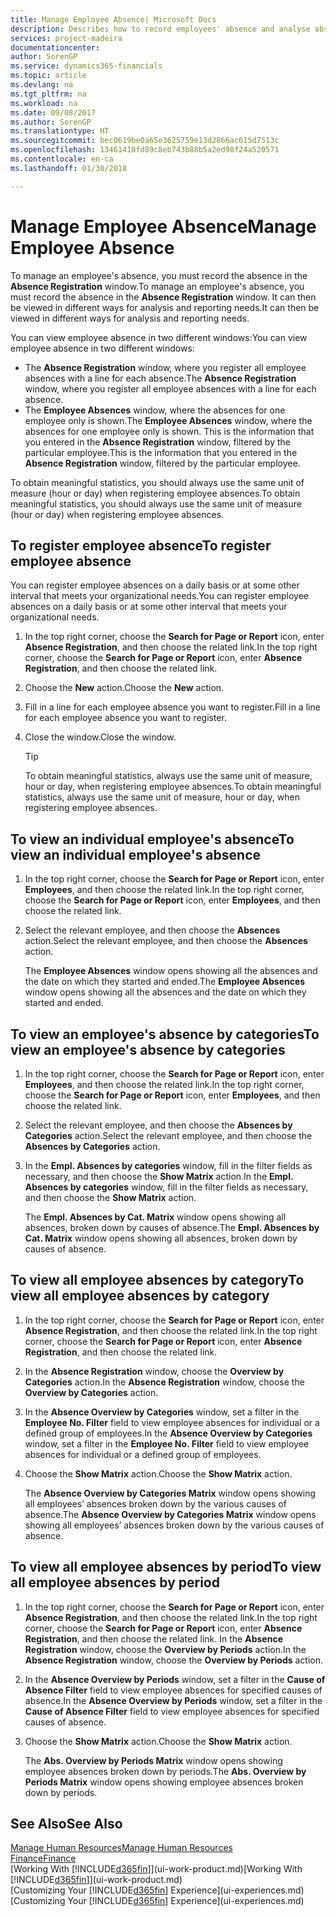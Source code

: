 ```yaml
---
title: Manage Employee Absence| Microsoft Docs
description: Describes how to record employees' absence and analyse absence statistics.
services: project-madeira
documentationcenter: 
author: SorenGP
ms.service: dynamics365-financials
ms.topic: article
ms.devlang: na
ms.tgt_pltfrm: na
ms.workload: na
ms.date: 09/08/2017
ms.author: SorenGP
ms.translationtype: HT
ms.sourcegitcommit: bec0619be0a65e3625759e13d2866ac615d7513c
ms.openlocfilehash: 13461418fd89c8eb743b88b5a2ed98f24a520571
ms.contentlocale: en-ca
ms.lasthandoff: 01/30/2018

---
```

# <a name="manage-employee-absence"></a><span data-ttu-id="27d89-103">Manage Employee Absence</span><span class="sxs-lookup"><span data-stu-id="27d89-103">Manage Employee Absence</span></span>
<span data-ttu-id="27d89-104">To manage an employee's absence, you must record the absence in the **Absence Registration** window.</span><span class="sxs-lookup"><span data-stu-id="27d89-104">To manage an employee's absence, you must record the absence in the **Absence Registration** window.</span></span> <span data-ttu-id="27d89-105">It can then be viewed in different ways for analysis and reporting needs.</span><span class="sxs-lookup"><span data-stu-id="27d89-105">It can then be viewed in different ways for analysis and reporting needs.</span></span>

<span data-ttu-id="27d89-106">You can view employee absence in two different windows:</span><span class="sxs-lookup"><span data-stu-id="27d89-106">You can view employee absence in two different windows:</span></span>

* <span data-ttu-id="27d89-107">The **Absence Registration** window, where you register all employee absences with a line for each absence.</span><span class="sxs-lookup"><span data-stu-id="27d89-107">The **Absence Registration** window, where you register all employee absences with a line for each absence.</span></span>
* <span data-ttu-id="27d89-108">The **Employee Absences** window, where the absences for one employee only is shown.</span><span class="sxs-lookup"><span data-stu-id="27d89-108">The **Employee Absences** window, where the absences for one employee only is shown.</span></span> <span data-ttu-id="27d89-109">This is the information that you entered in the **Absence Registration** window, filtered by the particular employee.</span><span class="sxs-lookup"><span data-stu-id="27d89-109">This is the information that you entered in the **Absence Registration** window, filtered by the particular employee.</span></span>

<span data-ttu-id="27d89-110">To obtain meaningful statistics, you should always use the same unit of measure (hour or day) when registering employee absences.</span><span class="sxs-lookup"><span data-stu-id="27d89-110">To obtain meaningful statistics, you should always use the same unit of measure (hour or day) when registering employee absences.</span></span>

## <a name="to-register-employee-absence"></a><span data-ttu-id="27d89-111">To register employee absence</span><span class="sxs-lookup"><span data-stu-id="27d89-111">To register employee absence</span></span>
<span data-ttu-id="27d89-112">You can register employee absences on a daily basis or at some other interval that meets your organizational needs.</span><span class="sxs-lookup"><span data-stu-id="27d89-112">You can register employee absences on a daily basis or at some other interval that meets your organizational needs.</span></span>

1. <span data-ttu-id="27d89-113">In the top right corner, choose the **Search for Page or Report** icon, enter **Absence Registration**, and then choose the related link.</span><span class="sxs-lookup"><span data-stu-id="27d89-113">In the top right corner, choose the **Search for Page or Report** icon, enter **Absence Registration**, and then choose the related link.</span></span>
2. <span data-ttu-id="27d89-114">Choose the **New** action.</span><span class="sxs-lookup"><span data-stu-id="27d89-114">Choose the **New** action.</span></span>
3. <span data-ttu-id="27d89-115">Fill in a line for each employee absence you want to register.</span><span class="sxs-lookup"><span data-stu-id="27d89-115">Fill in a line for each employee absence you want to register.</span></span>
4. <span data-ttu-id="27d89-116">Close the window.</span><span class="sxs-lookup"><span data-stu-id="27d89-116">Close the window.</span></span>

    > [!Tip]
    > <span data-ttu-id="27d89-117">To obtain meaningful statistics, always use the same unit of measure, hour or day, when registering employee absences.</span><span class="sxs-lookup"><span data-stu-id="27d89-117">To obtain meaningful statistics, always use the same unit of measure, hour or day, when registering employee absences.</span></span>

## <a name="to-view-an-individual-employees-absence"></a><span data-ttu-id="27d89-118">To view an individual employee's absence</span><span class="sxs-lookup"><span data-stu-id="27d89-118">To view an individual employee's absence</span></span>
1. <span data-ttu-id="27d89-119">In the top right corner, choose the **Search for Page or Report** icon, enter **Employees**, and then choose the related link.</span><span class="sxs-lookup"><span data-stu-id="27d89-119">In the top right corner, choose the **Search for Page or Report** icon, enter **Employees**, and then choose the related link.</span></span>
2. <span data-ttu-id="27d89-120">Select the relevant employee, and then choose the **Absences** action.</span><span class="sxs-lookup"><span data-stu-id="27d89-120">Select the relevant employee, and then choose the **Absences** action.</span></span>

    <span data-ttu-id="27d89-121">The **Employee Absences** window opens showing all the absences and the date on which they started and ended.</span><span class="sxs-lookup"><span data-stu-id="27d89-121">The **Employee Absences** window opens showing all the absences and the date on which they started and ended.</span></span>

## <a name="to-view-an-employees-absence-by-categories"></a><span data-ttu-id="27d89-122">To view an employee's absence by categories</span><span class="sxs-lookup"><span data-stu-id="27d89-122">To view an employee's absence by categories</span></span>
1. <span data-ttu-id="27d89-123">In the top right corner, choose the **Search for Page or Report** icon, enter **Employees**, and then choose the related link.</span><span class="sxs-lookup"><span data-stu-id="27d89-123">In the top right corner, choose the **Search for Page or Report** icon, enter **Employees**, and then choose the related link.</span></span>
2. <span data-ttu-id="27d89-124">Select the relevant employee, and then choose the **Absences by Categories** action.</span><span class="sxs-lookup"><span data-stu-id="27d89-124">Select the relevant employee, and then choose the **Absences by Categories** action.</span></span>
3. <span data-ttu-id="27d89-125">In the **Empl. Absences by categories** window, fill in the filter fields as necessary, and then choose the **Show Matrix** action.</span><span class="sxs-lookup"><span data-stu-id="27d89-125">In the **Empl. Absences by categories** window, fill in the filter fields as necessary, and then choose the **Show Matrix** action.</span></span>

    <span data-ttu-id="27d89-126">The **Empl. Absences by Cat. Matrix** window opens showing all absences, broken down by causes of absence.</span><span class="sxs-lookup"><span data-stu-id="27d89-126">The **Empl. Absences by Cat. Matrix** window opens showing all absences, broken down by causes of absence.</span></span>

## <a name="to-view-all-employee-absences-by-category"></a><span data-ttu-id="27d89-127">To view all employee absences by category</span><span class="sxs-lookup"><span data-stu-id="27d89-127">To view all employee absences by category</span></span>
1. <span data-ttu-id="27d89-128">In the top right corner, choose the **Search for Page or Report** icon, enter **Absence Registration**, and then choose the related link.</span><span class="sxs-lookup"><span data-stu-id="27d89-128">In the top right corner, choose the **Search for Page or Report** icon, enter **Absence Registration**, and then choose the related link.</span></span>
2. <span data-ttu-id="27d89-129">In the **Absence Registration** window, choose the **Overview by Categories** action.</span><span class="sxs-lookup"><span data-stu-id="27d89-129">In the **Absence Registration** window, choose the **Overview by Categories** action.</span></span>
3. <span data-ttu-id="27d89-130">In the **Absence Overview by Categories** window, set a filter in the **Employee No. Filter** field to view employee absences for individual or a defined group of employees.</span><span class="sxs-lookup"><span data-stu-id="27d89-130">In the **Absence Overview by Categories** window, set a filter in the **Employee No. Filter** field to view employee absences for individual or a defined group of employees.</span></span>
4. <span data-ttu-id="27d89-131">Choose the **Show Matrix** action.</span><span class="sxs-lookup"><span data-stu-id="27d89-131">Choose the **Show Matrix** action.</span></span>

    <span data-ttu-id="27d89-132">The **Absence Overview by Categories Matrix** window opens showing all employees’ absences broken down by the various causes of absence.</span><span class="sxs-lookup"><span data-stu-id="27d89-132">The **Absence Overview by Categories Matrix** window opens showing all employees’ absences broken down by the various causes of absence.</span></span>

## <a name="to-view-all-employee-absences-by-period"></a><span data-ttu-id="27d89-133">To view all employee absences by period</span><span class="sxs-lookup"><span data-stu-id="27d89-133">To view all employee absences by period</span></span>
1. <span data-ttu-id="27d89-134">In the top right corner, choose the **Search for Page or Report** icon, enter **Absence Registration**, and then choose the related link.</span><span class="sxs-lookup"><span data-stu-id="27d89-134">In the top right corner, choose the **Search for Page or Report** icon, enter **Absence Registration**, and then choose the related link.</span></span>
   <span data-ttu-id="27d89-135">In the **Absence Registration** window, choose the **Overview by Periods** action.</span><span class="sxs-lookup"><span data-stu-id="27d89-135">In the **Absence Registration** window, choose the **Overview by Periods** action.</span></span>
2. <span data-ttu-id="27d89-136">In the **Absence Overview by Periods** window, set a filter in the **Cause of Absence Filter** field to view employee absences for specified causes of absence.</span><span class="sxs-lookup"><span data-stu-id="27d89-136">In the **Absence Overview by Periods** window, set a filter in the **Cause of Absence Filter** field to view employee absences for specified causes of absence.</span></span>
3. <span data-ttu-id="27d89-137">Choose the **Show Matrix** action.</span><span class="sxs-lookup"><span data-stu-id="27d89-137">Choose the **Show Matrix** action.</span></span>

    <span data-ttu-id="27d89-138">The **Abs. Overview by Periods Matrix** window opens showing employee absences broken down by periods.</span><span class="sxs-lookup"><span data-stu-id="27d89-138">The **Abs. Overview by Periods Matrix** window opens showing employee absences broken down by periods.</span></span>

## <a name="see-also"></a><span data-ttu-id="27d89-139">See Also</span><span class="sxs-lookup"><span data-stu-id="27d89-139">See Also</span></span>
[<span data-ttu-id="27d89-140">Manage Human Resources</span><span class="sxs-lookup"><span data-stu-id="27d89-140">Manage Human Resources</span></span>](hr-manage-human-resources.md)  
[<span data-ttu-id="27d89-141">Finance</span><span class="sxs-lookup"><span data-stu-id="27d89-141">Finance</span></span>](finance.md)  
<span data-ttu-id="27d89-142">[Working With [!INCLUDE[d365fin](includes/d365fin_md.md)]](ui-work-product.md)</span><span class="sxs-lookup"><span data-stu-id="27d89-142">[Working With [!INCLUDE[d365fin](includes/d365fin_md.md)]](ui-work-product.md)</span></span>  
<span data-ttu-id="27d89-143">[Customizing Your [!INCLUDE[d365fin](includes/d365fin_md.md)] Experience](ui-experiences.md)</span><span class="sxs-lookup"><span data-stu-id="27d89-143">[Customizing Your [!INCLUDE[d365fin](includes/d365fin_md.md)] Experience](ui-experiences.md)</span></span>

